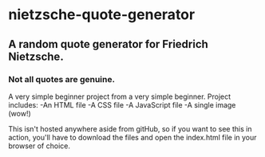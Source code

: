 # nietzsche-quote-generator
## A random quote generator for Friedrich Nietzsche. 
### Not all quotes are genuine.

A very simple beginner project from a very simple beginner.
Project includes:
  -An HTML file
  -A CSS file
  -A JavaScript file
  -A single image (wow!)
  
This isn't hosted anywhere aside from gitHub, so if you want to see this in action, you'll have to download the files and open the index.html file in your browser of choice.
